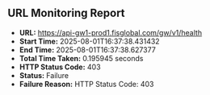 ## URL Monitoring Report

- **URL:** https://api-gw1-prod1.fisglobal.com/gw/v1/health
- **Start Time:** 2025-08-01T16:37:38.431432
- **End Time:** 2025-08-01T16:37:38.627377
- **Total Time Taken:** 0.195945 seconds
- **HTTP Status Code:** 403
- **Status:** Failure
- **Failure Reason:** HTTP Status Code: 403
